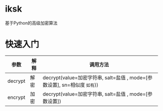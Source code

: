 # iksk
基于Python的高级加密算法

# 快速入门
| 参数 | 解释 | 调用方法 |
| ----------- | ----------- | ----------- |
| decrypt | 解密 | decrypt(value=加密字符串, salt=盐值 , mode=[参数设置], sn=相似度 `如有`)) |
| encrypt | 加密 | decrypt(value=加密字符串, salt=盐值 , mode=[参数设置]) |
